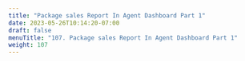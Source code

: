 ```yaml
---
title: "Package sales Report In Agent Dashboard Part 1"
date: 2023-05-26T10:14:20-07:00
draft: false
menuTitle: "107. Package sales Report In Agent Dashboard Part 1"
weight: 107
---
```


